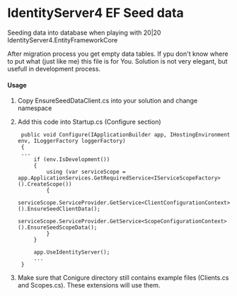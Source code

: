 # IdentityServer4 EF Seed data
Seeding data into database when playing with 20|20 IdentityServer4.EntityFrameworkCore

After migration process you get empty data tables. If ypu don't know where to put what (just like me) this file is for You.
Solution is not very elegant, but usefull in development process.
#### Usage
1) Copy EnsureSeedDataClient.cs into your solution and change namespace

2) Add this code into Startup.cs (Configure section)

        public void Configure(IApplicationBuilder app, IHostingEnvironment env, ILoggerFactory loggerFactory)
        {
        ...
            if (env.IsDevelopment())
            {
                using (var serviceScope = app.ApplicationServices.GetRequiredService<IServiceScopeFactory>().CreateScope())
                {
                    serviceScope.ServiceProvider.GetService<ClientConfigurationContext>().EnsureSeedClientData();
                    serviceScope.ServiceProvider.GetService<ScopeConfigurationContext>().EnsureSeedScopeData();
                }
            }

            app.UseIdentityServer();
            ...
        }
        
  3) Make sure that Conigure directory still contains example files (Clients.cs and Scopes.cs). These extensions will use them.
  
